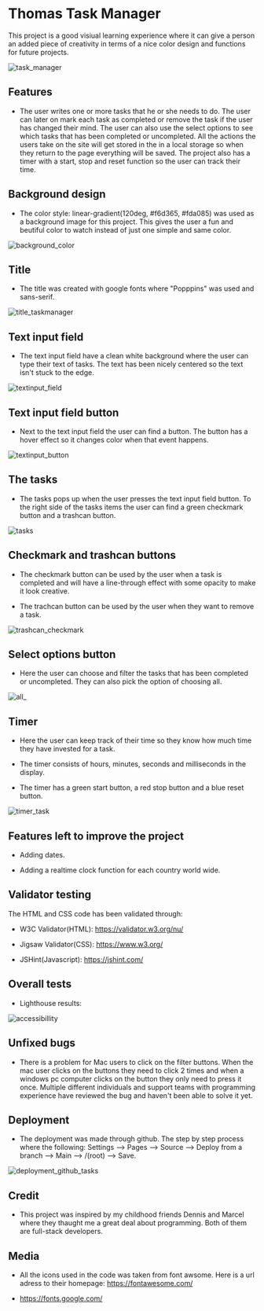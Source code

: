 # Thomas Task Manager

This project is a good visiual learning experience where it can give a person an added piece of creativity in terms of a nice color design and functions for future projects.

![task_manager](./assets/images/task_manager.png)

## Features

* The user writes one or more tasks that he or she needs to do. The user can later on mark each task as completed or remove the task if the user has changed their mind. The user can also use the select options to see which tasks that has been completed or uncompleted. All the actions the users take on the site will get stored in the in a local storage so when they return to the page everything will be saved. The project also has a timer with a start, stop and reset function so the user can track their time.

## Background design

* The color style: linear-gradient(120deg, #f6d365, #fda085) was used as a background image for this project. This gives the user a fun and beutiful color to watch instead of just one simple and same color.

![background_color](./assets/images/background_color.png)

## Title

* The title was created with google fonts where "Popppins" was used and sans-serif.

![title_taskmanager](./assets/images/title_taskmanager.png)

## Text input field

* The text input field have a clean white background where the user can type their text of tasks. The text has been nicely centered so the text isn't stuck to the edge.

![textinput_field](./assets/images/textinput_field.png)

## Text input field button

* Next to the text input field the user can find a button. The button has a hover effect so it changes color when that event happens.

![textinput_button](./assets/images/textinput_button.png)

## The tasks

* The tasks pops up when the user presses the text input field button. To the right side of the tasks items the user can find a green checkmark button and a trashcan button.

![tasks](./assets/images/tasks.png)

## Checkmark and trashcan buttons

* The checkmark button can be used by the user when a task is completed and will have a line-through effect with some opacity to make it look creative.

* The trachcan button can be used by the user when they want to remove a task.

![trashcan_checkmark](./assets/images/trashcan_checkmark.png)

## Select options button

* Here the user can choose and filter the tasks that has been completed or uncompleted. They can also pick the option of choosing all.

![all_](./assets/images/all_.png)

## Timer

* Here the user can keep track of their time so they know how much time they have invested for a task.

* The timer consists of hours, minutes, seconds and milliseconds in the display.

* The timer has a green start button, a red stop button and a blue reset button.

![timer_task](./assets/images/timer_task.png)

## Features left to improve the project

* Adding dates.

* Adding a realtime clock function for each country world wide.

## Validator testing

The HTML and CSS code has been validated through:

* W3C Validator(HTML): https://validator.w3.org/nu/

* Jigsaw Validator(CSS): https://www.w3.org/

* JSHint(Javascript): https://jshint.com/

## Overall tests

* Lighthouse results:

![accessibillity](./assets/images/accessibillity.png)

## Unfixed bugs

* There is a problem for Mac users to click on the filter buttons. When the mac user clicks on the buttons they need to click 2 times and when a windows pc computer clicks on the button they only need to press it once. Multiple different individuals and support teams with programming experience have reviewed the bug and haven't been able to solve it yet.

## Deployment

* The deployment was made through github. The step by step process where the following: Settings --> Pages --> Source --> Deploy from a branch --> Main --> /(root) --> Save.

![deployment_github_tasks](./assets/images/deployment_github_tasks.png)

## Credit

* This project was inspired by my childhood friends Dennis and Marcel where they thaught me a great deal about programming. Both of them are full-stack developers.

## Media

* All the icons used in the code was taken from font awsome. Here is a url adress to their homepage: https://fontawesome.com/

* https://fonts.google.com/